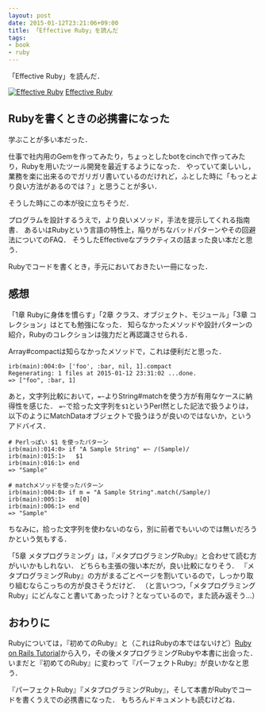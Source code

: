 ```yaml
---
layout: post
date: 2015-01-12T23:21:06+09:00
title: 「Effective Ruby」を読んだ
tags:
- book
- ruby
---
```

「Effective Ruby」を読んだ．

[![Effective Ruby](http://ecx.images-amazon.com/images/I/51zHkUmvyaL.jpg)](http://www.amazon.co.jp/exec/obidos/ASIN/4798139823/hifumiass-22/ref=nosim/)
[Effective Ruby](http://www.amazon.co.jp/exec/obidos/ASIN/4798139823/hifumiass-22/ref=nosim/)

## Rubyを書くときの必携書になった

学ぶことが多い本だった．

仕事で社内用のGemを作ってみたり，ちょっとしたbotをcinchで作ってみたり，Rubyを用いたツール開発を最近するようになった．
やっていて楽しいし，業務を楽に出来るのでガリガリ書いているのだけれど，ふとした時に「もっとより良い方法があるのでは？」と思うことが多い．

そうした時にこの本が役に立ちそうだ．

プログラムを設計するうえで，より良いメソッド，手法を提示してくれる指南書．
あるいはRubyという言語の特性上，陥りがちなバッドパターンやその回避法についてのFAQ．
そうしたEffectiveなプラクティスの詰まった良い本だと思う．

Rubyでコードを書くとき，手元においておきたい一冊になった．

## 感想

「1章 Rubyに身体を慣らす」「2章 クラス、オブジェクト、モジュール」「3章 コレクション」はとても勉強になった．
知らなかったメソッドや設計パターンの紹介，Rubyのコレクションは強力だと再認識させられる．

Array#compactは知らなかったメソッドで，これは便利だと思った．

```irb
irb(main):004:0> ['foo', :bar, nil, 1].compact                                                                                                                                                                                        Regenerating: 1 files at 2015-01-12 23:31:02 ...done.
=> ["foo", :bar, 1]
```

あと，文字列比較において，`=~`よりString#matchを使う方が有用なケースに納得性を感じた．
`=~`で拾った文字列を`$1`というPerl然とした記法で扱うよりは，以下のようにMatchDataオブジェクトで扱うほうが良いのではないか，というアドバイス．

```irb
# Perlっぽい $1 を使ったパターン
irb(main):014:0> if "A Sample String" =~ /(Sample)/
irb(main):015:1>   $1
irb(main):016:1> end
=> "Sample"

# matchメソッドを使ったパターン
irb(main):004:0> if m = "A Sample String".match(/Sample/)
irb(main):005:1>   m[0]
irb(main):006:1> end
=> "Sample"
```

ちなみに，拾った文字列を使わないのなら，別に前者でもいいのでは無いだろうかという気もする．

「5章 メタプログラミング」は，『メタプログラミングRuby』と合わせて読む方がいいかもしれない．
どちらも主張の強い本だが，良い比較になりそう．
『メタプログラミングRuby』の方がまるごとページを割いているので，しっかり取り組むならこっちの方が良さそうだけど．
（と言いつつ，「メタプログラミングRuby」にどんなこと書いてあったっけ？となっているので，また読み返そう...）

## おわりに

Rubyについては，『初めてのRuby』と（これはRubyの本ではないけど）[Ruby on Rails Tutorial](https://www.railstutorial.org/)から入り，その後メタプログラミングRubyや本書に出会った．
いまだと『初めてのRuby』に変わって『パーフェクトRuby』が良いかなと思う．

『パーフェクトRuby』『メタプログラミングRuby』，そして本書がRubyでコードを書くうえでの必携書になった．
もちろんドキュメントも読むけどね．
